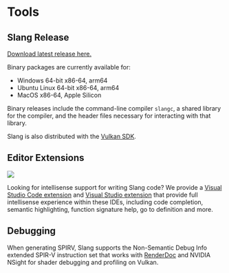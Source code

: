 # Tools

## Slang Release

[Download latest release here.](https://github.com/shader-slang/slang/releases/latest)

Binary packages are currently available for:

* Windows 64-bit x86-64, arm64
* Ubuntu Linux 64-bit x86-64, arm64
* MacOS x86-64, Apple Silicon

Binary releases include the command-line compiler `slangc`, a shared library for the compiler, and the header files necessary for interacting with that library.

Slang is also distributed with the [Vulkan SDK](https://www.lunarg.com/vulkan-sdk/).

## Editor Extensions

<img src="assets/auto-complete.gif"/>

Looking for intellisense support for writing Slang code?
We provide a [Visual Studio Code extension](https://marketplace.visualstudio.com/items?itemName=shader-slang.slang-language-extension)
and [Visual Studio extension](https://marketplace.visualstudio.com/items?itemName=shader-slang.slang-vs-extension) that provide full intellisense experience
within these IDEs, including code completion, semantic highlighting, function signature help, go to definition and more.

## Debugging

When generating SPIRV, Slang supports the Non-Semantic Debug Info extended SPIR-V instruction set that works with [RenderDoc](https://renderdoc.org/) and NVIDIA NSight for shader debugging and profiling on Vulkan.
